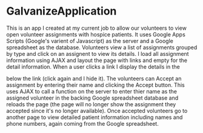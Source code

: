 # GalvanizeApplication

This is an app I created at my current job to allow our volunteers to view open volunteer assignments with hospice patients. It uses Google Apps Scripts (Google's varient of Javascript) as the server and a Google spreadsheet as the database. Volunteers view a list of assignments grouped by type and click on an assignent to view its details. I load all assignment information using AJAX and layout the page with links and empty for the detail information. When a user clicks a link I display the details in the

below the link (click again and I hide it). The volunteers can Accept an assignment by entering their name and clicking the Accept button. This uses AJAX to call a function on the server to enter thier name as the assigned volunteer in the backing Google spreadsheet database and reloads the page (the page will no longer show the assignment they accepted since it's no longer available). Once accepted volunteers go to another page to view detailed patient information including names and phone numbers, again coming from the Google spreadsheet.

